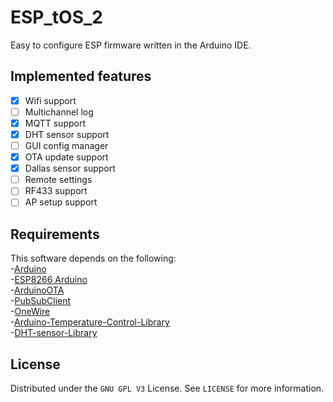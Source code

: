 # ESP_tOS_2  
 Easy to configure ESP firmware written in the Arduino IDE.  

## Implemented features  
  - [x] Wifi support  
  - [ ] Multichannel log
  - [x] MQTT support  
  - [x] DHT sensor support  
  - [ ] GUI config manager  
  - [x] OTA update support  
  - [x] Dallas sensor support  
  - [ ] Remote settings  
  - [ ] RF433 support  
  - [ ] AP setup support  

## Requirements  
  This software depends on the following:  
  -[Arduino](https://github.com/arduino/Arduino)  
  -[ESP8266 Arduino](https://github.com/esp8266/Arduino)  
  -[ArduinoOTA](https://github.com/jandrassy/ArduinoOTA)  
  -[PubSubClient](https://github.com/knolleary/pubsubclient)  
  -[OneWire](https://github.com/PaulStoffregen/OneWire)  
  -[Arduino-Temperature-Control-Library](https://github.com/milesburton/Arduino-Temperature-Control-Library)  
  -[DHT-sensor-Library](https://github.com/adafruit/DHT-sensor-library)   


## License  
Distributed under the `GNU GPL V3` License. See `LICENSE` for more information.  
